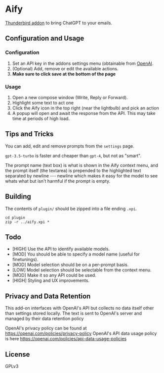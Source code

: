 # Aify

[Thunderbird addon](https://addons.thunderbird.net/en-GB/thunderbird/addon/aify/) to bring ChatGPT to your emails.

## Configuration and Usage

### Configuration

1. Set an API key in the addons settings menu (obtainable from [OpenAI](https://platform.openai.com/signup/).
2. (Optional) Add, remove or edit the available actions.
3. **Make sure to click save at the bottom of the page**

### Usage

1. Open a new compose window (Write, Reply or Forward).
2. Highlight some text to act one
3. Click the Aify icon in the top right (near the lightbulb) and pick an action
4. A popup will open and await the response from the API. This may take time at periods of high load.

## Tips and Tricks

You can add, edit and remove prompts from the `settings` page.

`gpt-3.5-turbo` is faster and cheaper than `gpt-4`, but not as "smart".

The prompt name (text box) is what is shown in the Aify context menu, and the prompt itself (the textarea) is prepended to the highlighted text separated by newline --- newline which makes it easy for the model to see whats what but isn't harmful if the prompt is empty.

## Building

The contents of `plugin/` should be zipped into a file ending `.xpi`.

```
cd plugin
zip -r ../aify.xpi *
```

## Todo

- [HIGH] Use the API to identify available models.
- [MOD] You should be able to specify a model name (useful for finetunings).
- [MOD] Model selection should be on a per-prompt basis.
- [LOW] Model selection should be selectable from the context menu.
- [MOD] Make it so any API could be used.
- [HIGH] Styling and UX improvements.

## Privacy and Data Retention

This add-on interfaces with OpenAI's API but collects no data itself other than settings stored locally.
The text is sent to OpenAI's server and managed by their data retention policy

OpenAI's privacy policy can be found at https://openai.com/policies/privacy-policy
OpenAI's API data usage policy is here https://openai.com/policies/api-data-usage-policies

## License

GPLv3

